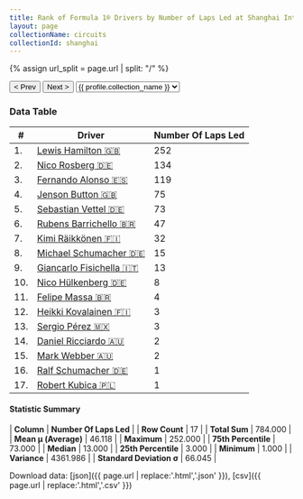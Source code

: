 ```yaml
---
title: Rank of Formula 1® Drivers by Number of Laps Led at Shanghai International Circuit
layout: page
collectionName: circuits
collectionId: shanghai
---
```


{% assign url_split = page.url | split: "/" %}
<div id="collection-navigation">
<button onclick="selector.options[selector.selectedIndex-1].value && (window.location = selector.options[selector.selectedIndex-1].value);">&lt; Prev</button>
<button onclick="selector.options[selector.selectedIndex+1].value && (window.location = selector.options[selector.selectedIndex+1].value);">Next &gt;</button>
<select id="selector" onchange="this.options[this.selectedIndex].value && (window.location = this.options[this.selectedIndex].value);">
  {% for collectionId in site.data[page.collectionName].refs %}
    {% if collectionId == page.collectionId %}
      {% assign selected = "selected" %}
    {% else %}
      {% assign selected = "" %}
    {% endif %}
    {% assign profile = site.data[page.collectionName][collectionId].profile %}
    <option value="/f1/{{ page.collectionName }}/{{ collectionId }}/{{ url_split[4] }}" {{ selected }}>{{ profile.collection_name }}</option>
  {% endfor %}
</select>
</div>

<canvas id="chart" width="400" height="180"></canvas>
<script>
var data = {
  "labels" : [
    "Lewis Hamilton",
    "Nico Rosberg",
    "Fernando Alonso",
    "Jenson Button",
    "Sebastian Vettel",
    "Rubens Barrichello",
    "Kimi Räikkönen",
    "Michael Schumacher",
    "Giancarlo Fisichella",
    "Nico Hülkenberg",
    "Felipe Massa",
    "Heikki Kovalainen",
    "Sergio Pérez",
    "Daniel Ricciardo",
    "Mark Webber",
    "Ralf Schumacher",
    "Robert Kubica"
  ],
  "datasets" : [
    {
      "label" : "Number Of Laps Led",
      "data" : [
        252,
        134,
        119,
        75,
        73,
        47,
        32,
        15,
        13,
        8,
        4,
        3,
        3,
        2,
        2,
        1,
        1
      ],
      "borderColor" : [
        "#1D181E",
        "#1D181E",
        "#1D181E",
        "#1D181E",
        "#1D181E",
        "#1D181E",
        "#1D181E",
        "#1D181E",
        "#1D181E",
        "#1D181E",
        "#1D181E",
        "#1D181E",
        "#1D181E",
        "#1D181E",
        "#1D181E",
        "#1D181E",
        "#1D181E"
      ],
      "borderWidth" : 1,
      "backgroundColor" : [
        "#9C8E8D",
        "#9C8E8D",
        "#9C8E8D",
        "#9C8E8D",
        "#9C8E8D",
        "#9C8E8D",
        "#9C8E8D",
        "#9C8E8D",
        "#9C8E8D",
        "#9C8E8D",
        "#9C8E8D",
        "#9C8E8D",
        "#9C8E8D",
        "#9C8E8D",
        "#9C8E8D",
        "#9C8E8D",
        "#9C8E8D"
      ]
    }
  ]
};
var options = {
  legend: {
    display: false
  },
  scales: {
    xAxes: [{
      ticks: {
        beginAtZero: true,
        maxRotation: 180,
        display: window.innerWidth > 800
      }
    }],
    yAxes: [{
      ticks: {
        beginAtZero: true
      }
    }]
  },
  onResize: function(chart, size) {
    chart.options.scales.xAxes[0].ticks.display = size.width > 800;
  }
};
var chart = new Chart("chart", {
    data: data,
    type: 'bar',
    options: options
});
</script>



### Data Table

| # | Driver | Number Of Laps Led |
|--|--|--|
| 1. | [Lewis Hamilton 🇬🇧](/f1/drivers/hamilton) | 252 |
| 2. | [Nico Rosberg 🇩🇪](/f1/drivers/rosberg) | 134 |
| 3. | [Fernando Alonso 🇪🇸](/f1/drivers/alonso) | 119 |
| 4. | [Jenson Button 🇬🇧](/f1/drivers/button) | 75 |
| 5. | [Sebastian Vettel 🇩🇪](/f1/drivers/vettel) | 73 |
| 6. | [Rubens Barrichello 🇧🇷](/f1/drivers/barrichello) | 47 |
| 7. | [Kimi Räikkönen 🇫🇮](/f1/drivers/raikkonen) | 32 |
| 8. | [Michael Schumacher 🇩🇪](/f1/drivers/michael_schumacher) | 15 |
| 9. | [Giancarlo Fisichella 🇮🇹](/f1/drivers/fisichella) | 13 |
| 10. | [Nico Hülkenberg 🇩🇪](/f1/drivers/hulkenberg) | 8 |
| 11. | [Felipe Massa 🇧🇷](/f1/drivers/massa) | 4 |
| 12. | [Heikki Kovalainen 🇫🇮](/f1/drivers/kovalainen) | 3 |
| 13. | [Sergio Pérez 🇲🇽](/f1/drivers/perez) | 3 |
| 14. | [Daniel Ricciardo 🇦🇺](/f1/drivers/ricciardo) | 2 |
| 15. | [Mark Webber 🇦🇺](/f1/drivers/webber) | 2 |
| 16. | [Ralf Schumacher 🇩🇪](/f1/drivers/ralf_schumacher) | 1 |
| 17. | [Robert Kubica 🇵🇱](/f1/drivers/kubica) | 1 |

#### Statistic Summary

| **Column** | **Number Of Laps Led** |
| **Row Count** | 17 |
| **Total Sum** | 784.000 |
| **Mean μ (Average)** | 46.118 |
| **Maximum** | 252.000 |
| **75th Percentile** | 73.000 |
| **Median** | 13.000 |
| **25th Percentile** | 3.000 |
| **Minimum** | 1.000 |
| **Variance** | 4361.986 |
| **Standard Deviation σ** | 66.045 |

Download data: [json]({{ page.url | replace:'.html','.json' }}), [csv]({{ page.url | replace:'.html','.csv' }})
